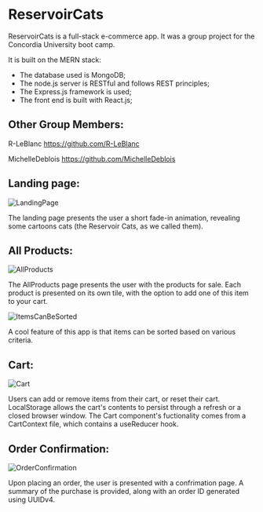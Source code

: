 # ReservoirCats

ReservoirCats is a full-stack e-commerce app. It was a group project for the Concordia University boot camp.

It is built on the MERN stack:

- The database used is MongoDB;
- The node.js server is RESTful and follows REST principles;
- The Express.js framework is used;
- The front end is built with React.js;

<h2>Other Group Members:</h2>

R-LeBlanc <https://github.com/R-LeBlanc>

MichelleDeblois <https://github.com/MichelleDeblois>

<h2>Landing page:</h2>

![LandingPage](https://user-images.githubusercontent.com/91158694/173381575-12779493-bc78-4842-ba5f-734b4254f62a.png)

The landing page presents the user a short fade-in animation, revealing some cartoons cats (the Reservoir Cats, as we called them).

<h2>All Products:</h2>

![AllProducts](https://user-images.githubusercontent.com/91158694/173382081-6aad7b79-590b-4dda-b91c-7858578c7365.png)

The AllProducts page presents the user with the products for sale. Each product is presented on its own tile, with the option to add one of this item to your cart.

![ItemsCanBeSorted](https://user-images.githubusercontent.com/91158694/173387772-7f316419-3232-4d5f-9ae8-25ed543fbe5d.png)

A cool feature of this app is that items can be sorted based on various criteria.

<h2>Cart:</h2>

![Cart](https://user-images.githubusercontent.com/91158694/173388290-9aca9b42-235e-45b8-a48f-9df34a3c20b1.png)

Users can add or remove items from their cart, or reset their cart. LocalStorage allows the cart's contents to persist through a refresh or a closed browser window. The Cart component's fuctionality comes from a CartContext file, which contains a useReducer hook.

<h2>Order Confirmation:</h2>

![OrderConfirmation](https://user-images.githubusercontent.com/91158694/173390383-ced632ff-b8ef-46cc-84e2-6b09609caa9f.png)

Upon placing an order, the user is presented with a confrimation page. A summary of the purchase is provided, along with an order ID generated using UUIDv4.
